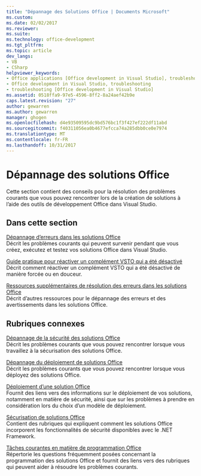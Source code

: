 ```yaml
---
title: "Dépannage des Solutions Office | Documents Microsoft"
ms.custom: 
ms.date: 02/02/2017
ms.reviewer: 
ms.suite: 
ms.technology: office-development
ms.tgt_pltfrm: 
ms.topic: article
dev_langs:
- VB
- CSharp
helpviewer_keywords:
- Office applications [Office development in Visual Studio], troubleshooting
- Office development in Visual Studio, troubleshooting
- troubleshooting [Office development in Visual Studio]
ms.assetid: 0518ffa9-97e5-4596-8ff2-8a24aef42b9e
caps.latest.revision: "27"
author: gewarren
ms.author: gewarren
manager: ghogen
ms.openlocfilehash: d4e93509595dc9bd576bc1f3f427ef222df11abd
ms.sourcegitcommit: f40311056ea0b4677efcca74a285dbb0ce0e7974
ms.translationtype: MT
ms.contentlocale: fr-FR
ms.lasthandoff: 10/31/2017
---
```

# <a name="troubleshooting-office-solutions"></a>Dépannage des solutions Office
  Cette section contient des conseils pour la résolution des problèmes courants que vous pouvez rencontrer lors de la création de solutions à l’aide des outils de développement Office dans Visual Studio.  
  
## <a name="in-this-section"></a>Dans cette section  
 [Dépannage d’erreurs dans les solutions Office](../vsto/troubleshooting-errors-in-office-solutions.md)  
 Décrit les problèmes courants qui peuvent survenir pendant que vous créez, exécutez et testez vos solutions Office dans Visual Studio.  
  
 [Guide pratique pour réactiver un complément VSTO qui a été désactivé](../vsto/how-to-re-enable-a-vsto-add-in-that-has-been-disabled.md)  
 Décrit comment réactiver un complément VSTO qui a été désactivé de manière forcée ou en douceur.  
  
 [Ressources supplémentaires de résolution des erreurs dans les solutions Office](../vsto/additional-support-for-errors-in-office-solutions.md)  
 Décrit d’autres ressources pour le dépannage des erreurs et des avertissements dans les solutions Office.  
  
## <a name="related-sections"></a>Rubriques connexes  
 [Dépannage de la sécurité des solutions Office](../vsto/troubleshooting-office-solution-security.md)  
 Décrit les problèmes courants que vous pouvez rencontrer lorsque vous travaillez à la sécurisation des solutions Office.  
  
 [Dépannage du déploiement de solutions Office](../vsto/troubleshooting-office-solution-deployment.md)  
 Décrit les problèmes courants que vous pouvez rencontrer lorsque vous déployez des solutions Office.  
  
 [Déploiement d’une solution Office](../vsto/deploying-an-office-solution.md)  
 Fournit des liens vers des informations sur le déploiement de vos solutions, notamment en matière de sécurité, ainsi que sur les problèmes à prendre en considération lors du choix d’un modèle de déploiement.  
  
 [Sécurisation de solutions Office](../vsto/securing-office-solutions.md)  
 Contient des rubriques qui expliquent comment les solutions Office incorporent les fonctionnalités de sécurité disponibles avec le .NET Framework.  
  
 [Tâches courantes en matière de programmation Office](../vsto/common-tasks-in-office-programming.md)  
 Répertorie les questions fréquemment posées concernant la programmation des solutions Office et fournit des liens vers des rubriques qui peuvent aider à résoudre les problèmes courants.  
  
  